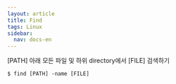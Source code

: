 ```yaml
---
layout: article
title: Find
tags: Linux
sidebar:
  nav: docs-en
---
```


[PATH] 아래 모든 파일 및 하위 directory에서 [FILE] 검색하기 <br>

    $ find [PATH] -name [FILE]
